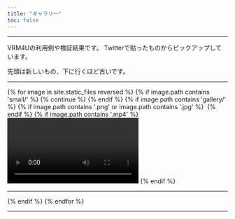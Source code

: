 ```yaml
---
title: "ギャラリー"
toc: false
---
```


----

VRM4Uの利用例や検証結果です。
Twitterで貼ったものからピックアップしています。

先頭は新しいもの、下に行くほど古いです。

----

<style type="text/css">
<!--
video {max-width: 100%;}
-->
</style>

{% for image in site.static_files reversed %}
  {% if image.path contains 'small/' %}
    {% continue %}
  {% endif %}
  {% if image.path contains 'gallery/' %}
    {% if image.path contains '.png' or image.path contains '.jpg' %}
<a href="{{ site.baseurl }}{{ image.path }}"><img src="{{ site.baseurl }}{{ image.path | replace: 'gallery/', 'gallery/small/' | replace: '.png', '.jpg' }}" alt="" /></a>
    {% endif %}
    {% if image.path contains '.mp4' %}
<video src="{{ site.baseurl }}{{ image.path }}" controls></video>
    {% endif %}
<hr />
  {% endif %}
{% endfor %}


----
